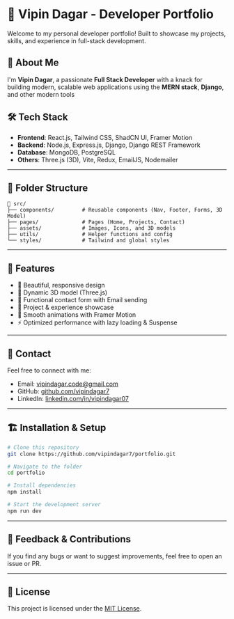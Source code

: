 # 💼 Vipin Dagar - Developer Portfolio

Welcome to my personal developer portfolio!
Built to showcase my projects, skills, and experience in full-stack development.

## 🚀 About Me

I'm **Vipin Dagar**, a passionate **Full Stack Developer** with a knack for building modern, scalable web applications using the **MERN stack**, **Django**, and other modern tools

## 🛠️ Tech Stack

- **Frontend**: React.js, Tailwind CSS, ShadCN UI, Framer Motion
- **Backend**: Node.js, Express.js, Django, Django REST Framework
- **Database**: MongoDB, PostgreSQL
- **Others**: Three.js (3D), Vite, Redux, EmailJS, Nodemailer

---

## 📂 Folder Structure

```
📁 src/
├── components/         # Reusable components (Nav, Footer, Forms, 3D Model)
├── pages/              # Pages (Home, Projects, Contact)
├── assets/             # Images, Icons, and 3D models
├── utils/              # Helper functions and config
└── styles/             # Tailwind and global styles
```

---

## 📸 Features

- 🌈 Beautiful, responsive design
- 🧩 Dynamic 3D model (Three.js)
- 📨 Functional contact form with Email sending
- 🧠 Project & experience showcase
- 🎨 Smooth animations with Framer Motion
- ⚡ Optimized performance with lazy loading & Suspense

---

## 📧 Contact

Feel free to connect with me:

- Email: [vipindagar.code@gmail.com](mailto:vipindagar.code@gmail.com)
- GitHub: [github.com/vipindagar7](https://github.com/vipindagar7)
- LinkedIn: [linkedin.com/in/vipindagar07](https://linkedin.com/in/vipindagar07)

---

## 🏗️ Installation & Setup

```bash
# Clone this repository
git clone https://github.com/vipindagar7/portfolio.git

# Navigate to the folder
cd portfolio

# Install dependencies
npm install

# Start the development server
npm run dev
```

---

## 🧪 Feedback & Contributions

If you find any bugs or want to suggest improvements, feel free to open an issue or PR.

---

## 🔐 License

This project is licensed under the [MIT License](LICENSE).
